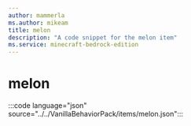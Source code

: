 ```yaml
---
author: mammerla
ms.author: mikeam
title: melon
description: "A code snippet for the melon item"
ms.service: minecraft-bedrock-edition
---
```


# melon

:::code language="json" source="../../VanillaBehaviorPack/items/melon.json":::
